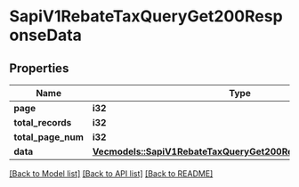 # SapiV1RebateTaxQueryGet200ResponseData

## Properties

Name | Type | Description | Notes
------------ | ------------- | ------------- | -------------
**page** | **i32** |  | 
**total_records** | **i32** |  | 
**total_page_num** | **i32** |  | 
**data** | [**Vec<models::SapiV1RebateTaxQueryGet200ResponseDataDataInner>**](_sapi_v1_rebate_taxQuery_get_200_response_data_data_inner.md) |  | 

[[Back to Model list]](../README.md#documentation-for-models) [[Back to API list]](../README.md#documentation-for-api-endpoints) [[Back to README]](../README.md)


